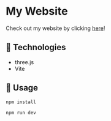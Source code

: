 # My Website
Check out my website by clicking [here](https://xyntechx.netlify.com/)!

## 🤖 Technologies
- three.js
- Vite

## 🔨 Usage
```bash
npm install
```

```bash
npm run dev
```